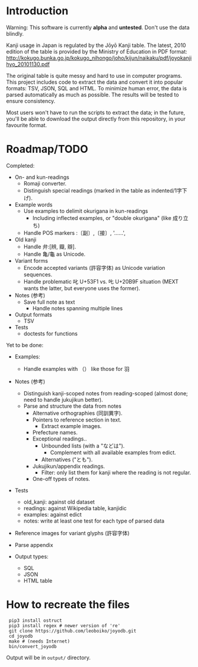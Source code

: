 Introduction
============

Warning: This software is currently **alpha** and **untested**.  Don't use the
data blindly.

Kanji usage in Japan is regulated by the Jōyō Kanji table.  The latest, 2010
edition of the table is provided by the Ministry of Education in PDF format:
http://kokugo.bunka.go.jp/kokugo_nihongo/joho/kijun/naikaku/pdf/joyokanjihyo_20101130.pdf

The original table is quite messy and hard to use in computer programs.  This
project includes code to extract the data and convert it into popular formats:
TSV, JSON, SQL and HTML.  To minimize human error, the data is parsed
automatically as much as possible.  The results will be tested to ensure
consistency.

Most users won't have to run the scripts to extract the data; in the future,
you'll be able to download the output directly from this repository, in your
favourite format.


Roadmap/TODO
============
Completed:

 - On- and kun-readings
   - Romaji converter.
   - Distinguish special readings (marked in the table as indented/1字下げ).
 - Example words
   - Use examples to delimit okurigana in kun-readings
     - Including inflected examples, or "double okurigana" (like 成り立ち)
   - Handle POS markers :〔副〕,〔接〕, '……',
 - Old kanji
   - Handle 弁:[辨, 瓣, 辯].
   - Handle 亀/龜 as Unicode.
 - Variant forms
   - Encode accepted variants (許容字体) as Unicode variation sequences.
   - Handle problematic 叱 U+53F1 vs. 𠮟 U+20B9F situation (MEXT wants the
     latter, but everyone uses the former).
 - Notes (参考)
   - Save full note as text
     - Handle notes spanning multiple lines
 - Output formats
   - TSV
 - Tests
   - doctests for functions

Yet to be done:
 - Examples:
   - Handle examples with （） like those for 羽
 - Notes (参考)
   - Distinguish kanji-scoped notes from reading-scoped (almost done; need to
     handle jukujikun better).
   - Parse and structure the data from notes
     - Alternative orthographies (同訓異字).
     - Pointers to reference section in text.
       - Extract example images.
     - Prefecture names.
     - Exceptional readings..
       - Unbounded lists (with a "などは").
         - Complement with all available examples from edict.
       - Alternatives ("とも").
     - Jukujikun/appendix readings.
       - Filter: only list them for kanji where the reading is not regular.
     - One-off types of notes.

 - Tests
   - old_kanji: against old dataset
   - readings: against Wikipedia table, kanjidic
   - examples: against edict
   - notes: write at least one test for each type of parsed data

 - Reference images for variant glyphs (許容字体)
 - Parse appendix

 - Output types:
   - SQL
   - JSON
   - HTML table

How to recreate the files
=========================

     pip3 install ostruct
     pip3 install regex # newer version of 're'
     git clone https://github.com/leoboiko/joyodb.git
     cd joyodb
     make # (needs Internet)
     bin/convert_joyodb

Output will be in `output/` directory.
